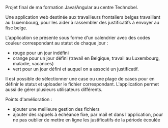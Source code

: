 Projet final de ma formation Java/Angular au centre Technobel.

Une application web destinée aux travailleurs frontaliers belges travaillant au Luxembourg, pour les aider à rassembler des justificatifs à envoyer au fisc belge.

L'application se présente sous forme d'un calendrier avec des codes couleur correspondant au statut de chaque jour : 
- rouge pour un jour indéfini
- orange pour un jour défini (travail en Belgique, travail au Luxembourg, maladie, vacances)
- vert pour un jour défini et auquel on a associé un justificatif.

Il est possible de sélectionner une case ou une plage de cases pour en définir le statut et uploader le fichier correspondant.
L'application permet aussi de gérer plusieurs utilisateurs différents.


Points d'amélioration :
  - ajouter une meilleure gestion des fichiers
  - ajouter des rappels à échéance fixe, par mail et dans l'application, pour ne pas oublier de mettre en ligne les justificatifs de la période écoulée
